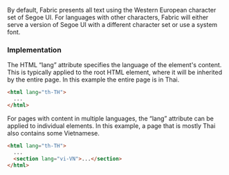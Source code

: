By default, Fabric presents all text using the Western European character set of Segoe UI. For languages with other characters, Fabric will either serve a version of Segoe UI with a different character set or use a system font.

<!-- headings get auto-generated IDs usually, and this page has two "Implementation" headings -->
<h3 id="fonts-implementation">Implementation</h3>

The HTML “lang” attribute specifies the language of the element's content. This is typically applied to the root HTML element, where it will be inherited by the entire page. In this example the entire page is in Thai.

```html
<html lang="th-TH">
  ...
</html>
```

For pages with content in multiple languages, the “lang” attribute can be applied to individual elements. In this example, a page that is mostly Thai also contains some Vietnamese.

```html
<html lang="th-TH">
  ...
  <section lang="vi-VN">...</section>
</html>
```
